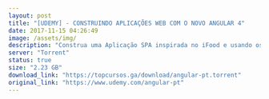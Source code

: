 ```yaml
---
layout: post
title: "[UDEMY] - CONSTRUINDO APLICAÇÕES WEB COM O NOVO ANGULAR 4"
date: 2017-11-15 04:26:49
image: /assets/img/
description: "Construa uma Aplicação SPA inspirada no iFood e usando os Recursos do Angular 4."
server: "Torrent"
status: true
size: "2.23 GB"
download_link: "https://topcursos.ga/download/angular-pt.torrent"
original_link: "https://www.udemy.com/angular-pt"
---
```

